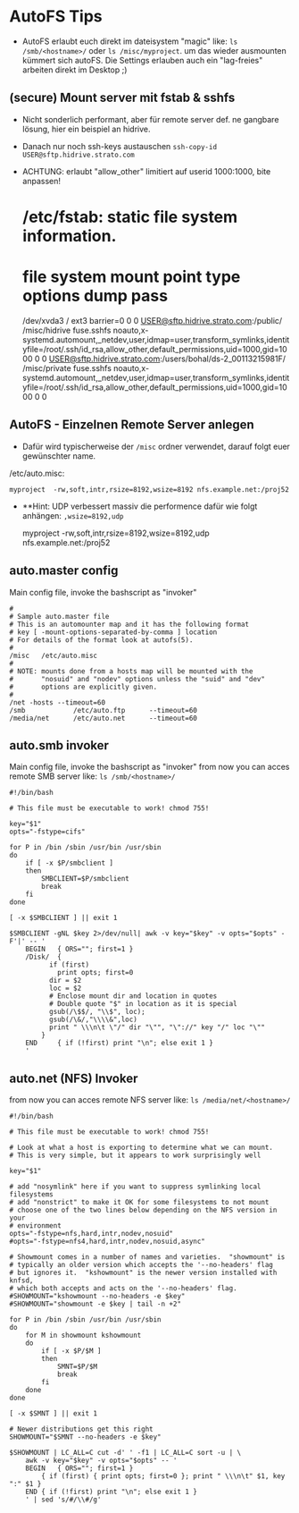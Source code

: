 AutoFS Tips 
========================================

* AutoFS erlaubt euch direkt im dateisystem "magic" like:  `ls /smb/<hostname>/` oder `ls /misc/myproject`.
  um das wieder ausmounten kümmert sich autoFS. Die Settings erlauben auch ein "lag-freies" arbeiten direkt im Desktop ;)



(secure) Mount server mit fstab & sshfs
---------------------------------------------

* Nicht sonderlich performant, aber für remote server def. ne gangbare lösung, hier ein beispiel an hidrive.
* Danach nur noch ssh-keys austauschen `ssh-copy-id USER@sftp.hidrive.strato.com`
* ACHTUNG: erlaubt "allow_other" limitiert auf userid 1000:1000, bite anpassen!


    # /etc/fstab: static file system information.
    #
    # file system      mount point    type     options                  dump pass
    /dev/xvda3         /              ext3     barrier=0                0    0
    USER@sftp.hidrive.strato.com:/public/  /misc/hidrive  fuse.sshfs noauto,x-systemd.automount,_netdev,user,idmap=user,transform_symlinks,identityfile=/root/.ssh/id_rsa,allow_other,default_permissions,uid=1000,gid=1000 0 0
    USER@sftp.hidrive.strato.com:/users/bohal/ds-2_00113215981F/  /misc/private  fuse.sshfs noauto,x-systemd.automount,_netdev,user,idmap=user,transform_symlinks,identityfile=/root/.ssh/id_rsa,allow_other,default_permissions,uid=1000,gid=1000 0 0



AutoFS - Einzelnen Remote Server anlegen
----------------------------------

* Dafür wird typischerweise der `/misc` ordner verwendet, darauf folgt euer gewünschter name.

/etc/auto.misc:

    myproject  -rw,soft,intr,rsize=8192,wsize=8192 nfs.example.net:/proj52
    
* **Hint: UDP verbessert massiv die performence dafür wie folgt anhängen: `,wsize=8192,udp`


    myproject  -rw,soft,intr,rsize=8192,wsize=8192,udp nfs.example.net:/proj52


auto.master config
----------------------------------

Main config file, invoke the bashscript as "invoker"


    #
    # Sample auto.master file
    # This is an automounter map and it has the following format
    # key [ -mount-options-separated-by-comma ] location
    # For details of the format look at autofs(5).
    #
    /misc   /etc/auto.misc
    #
    # NOTE: mounts done from a hosts map will be mounted with the
    #       "nosuid" and "nodev" options unless the "suid" and "dev"
    #       options are explicitly given.
    #
    /net -hosts --timeout=60
    /smb            /etc/auto.ftp      --timeout=60
    /media/net      /etc/auto.net      --timeout=60



auto.smb invoker
----------------------------------

Main config file, invoke the bashscript as "invoker"
from now you can acces remote SMB server like:  `ls /smb/<hostname>/`




    #!/bin/bash
    
    # This file must be executable to work! chmod 755!
    
    key="$1"
    opts="-fstype=cifs"
    
    for P in /bin /sbin /usr/bin /usr/sbin
    do
    	if [ -x $P/smbclient ]
    	then
    		SMBCLIENT=$P/smbclient
    		break
    	fi
    done
    
    [ -x $SMBCLIENT ] || exit 1
    
    $SMBCLIENT -gNL $key 2>/dev/null| awk -v key="$key" -v opts="$opts" -F'|' -- '
    	BEGIN	{ ORS=""; first=1 }
    	/Disk/	{
    		  if (first)
    			print opts; first=0
    		  dir = $2
    		  loc = $2
    		  # Enclose mount dir and location in quotes
    		  # Double quote "$" in location as it is special
    		  gsub(/\$$/, "\\$", loc);
    		  gsub(/\&/,"\\\\&",loc)
    		  print " \\\n\t \"/" dir "\"", "\"://" key "/" loc "\""
    		}
    	END 	{ if (!first) print "\n"; else exit 1 }
    	'
    



auto.net (NFS) Invoker
----------------------------------

from now you can acces remote NFS server like:  `ls /media/net/<hostname>/`


    
    #!/bin/bash
    
    # This file must be executable to work! chmod 755!
    
    # Look at what a host is exporting to determine what we can mount.
    # This is very simple, but it appears to work surprisingly well
    
    key="$1"
    
    # add "nosymlink" here if you want to suppress symlinking local filesystems
    # add "nonstrict" to make it OK for some filesystems to not mount
    # choose one of the two lines below depending on the NFS version in your
    # environment
    opts="-fstype=nfs,hard,intr,nodev,nosuid"
    #opts="-fstype=nfs4,hard,intr,nodev,nosuid,async"
    
    # Showmount comes in a number of names and varieties.  "showmount" is
    # typically an older version which accepts the '--no-headers' flag
    # but ignores it.  "kshowmount" is the newer version installed with knfsd,
    # which both accepts and acts on the '--no-headers' flag.
    #SHOWMOUNT="kshowmount --no-headers -e $key"
    #SHOWMOUNT="showmount -e $key | tail -n +2"
    
    for P in /bin /sbin /usr/bin /usr/sbin
    do
    	for M in showmount kshowmount
    	do
    		if [ -x $P/$M ]
    		then
    			SMNT=$P/$M
    			break
    		fi
    	done
    done
    
    [ -x $SMNT ] || exit 1
    
    # Newer distributions get this right
    SHOWMOUNT="$SMNT --no-headers -e $key"
    
    $SHOWMOUNT | LC_ALL=C cut -d' ' -f1 | LC_ALL=C sort -u | \
    	awk -v key="$key" -v opts="$opts" -- '
    	BEGIN	{ ORS=""; first=1 }
    		{ if (first) { print opts; first=0 }; print " \\\n\t" $1, key ":" $1 }
    	END	{ if (!first) print "\n"; else exit 1 }
    	' | sed 's/#/\\#/g'
